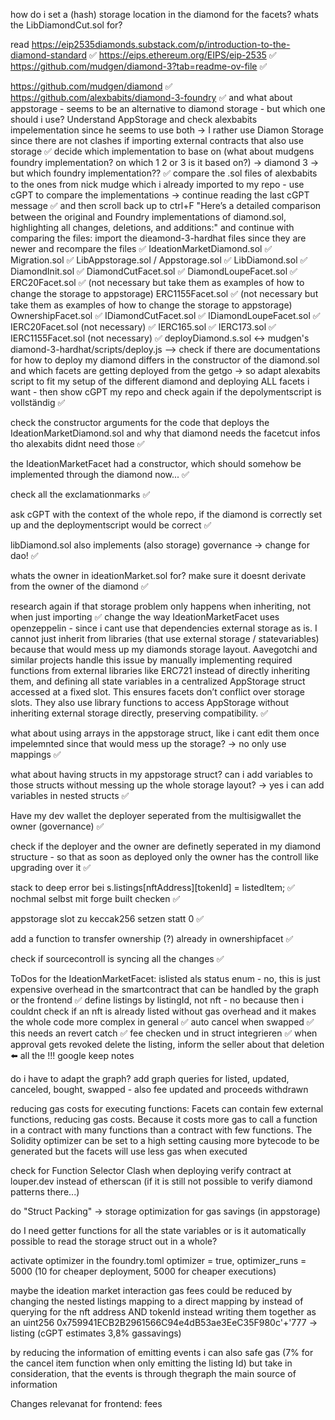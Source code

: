 how do i set a (hash) storage location in the diamond for the facets?
whats the LibDiamondCut.sol for?

read
https://eip2535diamonds.substack.com/p/introduction-to-the-diamond-standard ✅
https://eips.ethereum.org/EIPS/eip-2535 ✅
https://github.com/mudgen/diamond-3?tab=readme-ov-file ✅


https://github.com/mudgen/diamond ✅
https://github.com/alexbabits/diamond-3-foundry ✅
and what about appstorage - seems to be an alternative to diamond storage - but which one should i use? Understand AppStorage and check alexbabits impelementation since he seems to use both -> I rather use Diamon Storage since there are not clashes if importing external contracts that also use storage ✅
decide which implementation to base on (what about mudgens foundry implementation? on which 1 2 or 3 is it based on?) -> diamond 3 -> but which foundry implementation?? ✅
compare the .sol files of alexbabits to the ones from nick mudge which i already imported to my repo - use cGPT to compare the implementations -> 
continue reading the last cGPT message ✅
and then scroll back up to ctrl+F "Here’s a detailed comparison between the original and Foundry implementations of diamond.sol, highlighting all changes, deletions, and additions:" and continue with comparing the files:
import the dieamond-3-hardhat files since they are newer and recompare the files ✅
IdeationMarketDiamond.sol ✅
Migration.sol ✅
LibAppstorage.sol / Appstorage.sol ✅
LibDiamond.sol ✅
DiamondInit.sol ✅
DiamondCutFacet.sol ✅ 
DiamondLoupeFacet.sol ✅
ERC20Facet.sol ✅ (not necessary but take them as examples of how to change the storage to appstorage)
ERC1155Facet.sol ✅ (not necessary but take them as examples of how to change the storage to appstorage)
OwnershipFacet.sol ✅
IDiamondCutFacet.sol ✅
IDiamondLoupeFacet.sol ✅
IERC20Facet.sol (not necessary) ✅
IERC165.sol ✅
IERC173.sol ✅
IERC1155Facet.sol (not necessary) ✅
deployDiamond.s.sol <-> mudgen's diamond-3-hardhat/scripts/deploy.js --> check if there are documentations for how to deploy my diamond
differs in  the constructor of the diamond.sol and which facets are getting deployed from the getgo -> so adapt alexabits script to fit my setup of the different diamond and deploying ALL facets i want - then show cGPT my repo and check again if the depolymentscript is vollständig ✅

check the constructor arguments for the code that deploys the IdeationMarketDiamond.sol and why that diamond needs the facetcut infos tho alexabits didnt need those ✅

the IdeationMarketFacet had a constructor, which should somehow be implemented through the diamond now... ✅

check all the exclamationmarks ✅

ask cGPT with the context of the whole repo, if the diamond is correctly set up and the deploymentscript would be correct ✅

libDiamond.sol also implements (also storage) governance -> change for dao! ✅

whats the owner in ideationMarket.sol for? make sure it doesnt derivate from the owner of the diamond ✅

research again if that storage problem only happens when inheriting, not when just importing ✅
change the way IdeationMarketFacet uses openzeppelin - since i cant use that dependencies external storage as is.
I cannot just inherit from libraries (that use external storage / statevariables) because that would mess up my diamonds storage layout. Aavegotchi and similar projects handle this issue by manually implementing required functions from external libraries like ERC721 instead of directly inheriting them, and defining all state variables in a centralized AppStorage struct accessed at a fixed slot. This ensures facets don’t conflict over storage slots. They also use library functions to access AppStorage without inheriting external storage directly, preserving compatibility. ✅

what about using arrays in the appstorage struct, like i cant edit them once impelemnted since that would mess up the storage? -> no only use mappings ✅

what about having structs in my appstorage struct? can i add variables to those structs without messing up the whole storage layout? -> yes i can add variables in nested structs ✅

Have my dev wallet the deployer seperated from the multisigwallet the owner (governance) ✅

check if the deployer and the owner are definetly seperated in my diamond structure - so that as soon as deployed only the owner has the controll like upgrading over it ✅

stack to deep error bei s.listings[nftAddress][tokenId] = listedItem; ✅
nochmal selbst mit forge built checken ✅

appstorage slot zu keccak256 setzen statt 0 ✅ 

add a function to transfer ownership (?) already in ownershipfacet ✅

check if sourcecontroll is syncing all the changes ✅ 

ToDos for the IdeationMarketFacet: 
islisted als status enum - no, this is just expensive overhead in the smartcontract that can be handled by the graph or the frontend ✅
define listings by listingId, not nft - no because then i couldnt check if an nft is already listed without gas overhead and it makes the whole code more complex in general ✅
auto cancel when swapped ✅
this needs an revert catch ✅ 
fee checken und in struct integrieren ✅
when approval gets revoked delete the listing, inform the seller about that deletion ⬅️
all the !!!
google keep notes


do i have to adapt the graph?
add graph queries for listed, updated, canceled, bought, swapped - also fee updated and proceeds withdrawn

reducing gas costs for executing functions:
Facets can contain few external functions, reducing gas costs. Because it costs more gas to call a function in a contract with many functions than a contract with few functions.
The Solidity optimizer can be set to a high setting causing more bytecode to be generated but the facets will use less gas when executed

check for Function Selector Clash when deploying
verify contract at louper.dev instead of etherscan (if it is still not possible to verify diamond patterns there...)

do "Struct Packing" -> storage optimization for gas savings (in appstorage)

do I need getter functions for all the state variables or is it automatically possible to read the storage struct out in a whole?

activate optimizer in the foundry.toml optimizer = true, optimizer_runs = 5000 (10 for cheaper deployment, 5000 for cheaper executions)

maybe the ideation market interaction gas fees could be reduced by changing the nested listings mapping to a direct mapping by instead of querying for the nft address AND tokenId instead writing them together as an uint256 0x759941ECB2B2961566C94e4dB53ae3EeC35F980c'+'777 -> listing (cGPT estimates 3,8% gassavings)

by reducing the information of emitting events i can also safe gas (7% for the cancel item function when only emitting the listing Id) but take in consideration, that the events is through thegraph the main source of information


Changes relevanat for frontend:
fees
